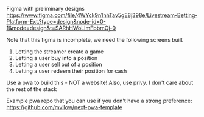Figma with preliminary designs
https://www.figma.com/file/4WYck9n1hhTav5gE8j398e/Livestream-Betting-Platform-Ext.?type=design&node-id=0-1&mode=design&t=SARhHWoLImFbbmOj-0


Note that this figma is incomplete, we need the following screens built
1. Letting the streamer create a game
2. Letting a user buy into a position
3. Letting a user sell out of a position
4. Letting a user redeem their position for cash

Use a pwa to build this - NOT a website!
Also, use privy. I don't care about the rest of the stack

Example pwa repo that you can use if you don't have a strong preference: https://github.com/mvllow/next-pwa-template
